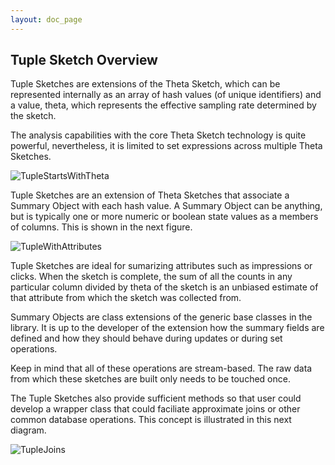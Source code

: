 ```yaml
---
layout: doc_page
---
```


## Tuple Sketch Overview

Tuple Sketches are extensions of the Theta Sketch, which can be represented internally as an array of hash values (of unique identifiers) and a value, theta, which represents the effective sampling rate determined by the sketch.

The analysis capabilities with the core Theta Sketch technology is quite powerful, nevertheless, it is limited to set expressions across multiple Theta Sketches.

<img class="doc-img-full" src="{{site.docs_img_dir}}TupleStartsWithTheta.png" alt="TupleStartsWithTheta" />

Tuple Sketches are an extension of Theta Sketches that associate a Summary Object with each hash value.  A Summary Object can be anything, but is typically one or more numeric or boolean state values as a members of columns.  This is shown in the next figure.

<img class="doc-img-full" src="{{site.docs_img_dir}}TupleWithAttributes.png" alt="TupleWithAttributes" />

Tuple Sketches are ideal for sumarizing attributes such as impressions or clicks. When the sketch is complete, the sum of all the counts in any particular column divided by theta of the sketch is an unbiased estimate of that attribute from which the sketch was collected from.

Summary Objects are class extensions of the generic base classes in the library. It is up to the developer of the extension how the summary fields are defined and how they should behave during updates or during set operations.

Keep in mind that all of these operations are stream-based.  The raw data from which these sketches are built only needs to be touched once.

The Tuple Sketches also provide sufficient methods so that user could develop a wrapper class that could faciliate approximate joins or other common database operations.  This concept is illustrated in this next diagram.

<img class="doc-img-half" src="{{site.docs_img_dir}}TupleJoins.png" alt="TupleJoins" />

